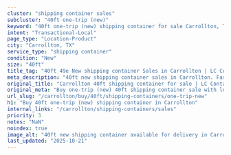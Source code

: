 ```yaml
---
cluster: "shipping container sales"
subcluster: "40ft one-trip (new)"
keyword: "40ft one-trip (new) shipping container for sale Carrollton, TX"
intent: "Transactional-Local"
page_type: "Location-Product"
city: "Carrollton, TX"
service_type: "shipping container"
condition: "New"
size: "40ft"
title_tag: "40ft 49e New shipping container Sales in Carrollton | LC Container"
meta_description: "40ft new shipping container sales in Carrollton. Fast delivery, competitive pricing. Serving shipping containers area. Quote ID: R7R. Call (214) 524-4168 for your free quote today."
original_title: "Carrollton 40ft shipping container for sale | LC Container"
original_meta: "Buy one-trip (new) 40ft shipping container sale with local delivery in Carrollton, TX. LC Container — local Since 2003. Request a fast quote today."
url_slug: "/carrollton/buy/40ft/shipping-containers/one-trip-new"
h1: "Buy 40ft one-trip (new) shipping container in Carrollton"
internal_links: "/carrollton/shipping-containers/sales"
priority: 3
notes: "NaN"
noindex: true
image_alt: "40ft new shipping container available for delivery in Carrollton"
last_updated: "2025-10-21"
---
```


<!-- TODO: Add unique city/inventory copy, images, and internal links here. -->
